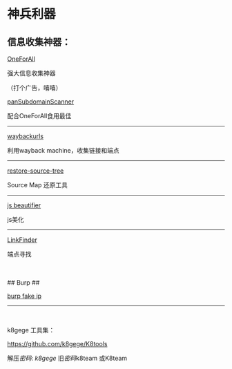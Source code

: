 # 神兵利器

## 信息收集神器： ##

[OneForAll](https://github.com/shmilylty/OneForAll) 

强大信息收集神器



（打个广告，嘻嘻）

[panSubdomainScanner](https://github.com/xiaopan233/panSubdomainScanner)

配合OneForAll食用最佳

---

[waybackurls](https://github.com/tomnomnom/waybackurls/) 

利用wayback machine，收集链接和端点

---

[restore-source-tree](https://github.com/alexkuz/restore-source-tree) 

Source Map 还原工具

---

[js beautifier](https://github.com/beautify-web/js-beautify) 

js美化

---

[LinkFinder](https://github.com/GerbenJavado/LinkFinder) 

端点寻找


<br>
<br>
## Burp ##

[burp fake ip](https://github.com/TheKingOfDuck/burpFakeIP) 

---

<br>

k8gege 工具集：

https://github.com/k8gege/K8tools

解压*密码*: *k8gege* 旧*密码*k8team 或K8team